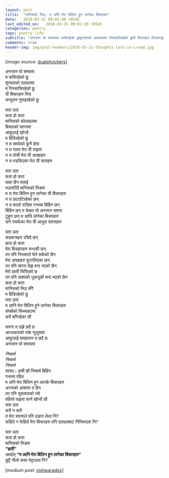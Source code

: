 ```yaml
---
layout: post
title:  "मानिसको भिड, म अनि मेरा बिलिन हुन लागेका बिचारहरु"
date:   2018-03-31 00:01:00 +0545
last_edited_on:   2018-03-31 00:01:20 +0545
categories: poetry
tags: poetry life
subtitle: "अनजान यो समयमाम फसिरहेको छुशून्यताको दलदलमाम निस्सासिरहेको छुयी बिचारहरु भित्रसन्तुलन गुमाइरहेको छु"
comments: true
header-img: img/post-headers/2018-03-31-thoughts-lost-in-crowd.jpg
---
```


[*image source*: [dualshockers](https://www.dualshockers.com/enjoy-this-set-of-dark-souls-prepare-to-die-edition-screens-for-launch/)]


अनजान यो समयमा  
म फसिरहेको छु  
शून्यताको दलदलमा  
म निस्सासिरहेको छु  
यी बिचारहरु भित्र  
सन्तुलन गुमाइरहेको छु  


यता उता  
कता हो कता  
मानिसको कोलाहलमा  
बिचारको सागरमा  
आफूलाई खोज्दै  
म हिडिरहेको छु  
न त समयेको कुनै दोस  
न त गलत मेरा यी पाइला  
न त दोसी मेरा यी आखाहरु  
न त भडकिएका मेरा यी चालहरु  


यता उता  
कता हो कता  
थाहा छैन मलाई  
भउतारिदै मानिसको भिडमा  
म रा मेरा बिलिन हुन लागेका यी बिचारहरु  
न त छटपटिरहेका छन्  
न त कालो रात्रिमा गन्तब्य बिहिन छन्  
बिहिन छन् त केबल यो अनजान समाय  
टुहुरा छन् त आघि लागेका बिचारहरु  
सर्न नसकेका मेरा यी आधुरा सपनाहरु  


यता उता  
सड्यन्त्रहरु रचिदै छन्  
कता हो कता  
मेरा बिचहारहरु बन्धकी छन्  
तर पनि निराशाले घेर्न सकेको छैन  
मेरा आखाहरु फुटालिएका छन्  
तर पनि सपना देख्न बन्द भएको छैन  
मेरो छाती चिरिएको छ  
तर पनि आशाको धुकधुकी बन्द भएको छैन  
कता हो कता  
मानिसको भिड सँगै  
म हिडिरहेको छु  
यता उता  
म आनि मेरा बिलिन हुने लागेका बिचारहरु  
संघर्षको चिच्चाहटमा  
कतै बगिरहेका छौ  


सपना त दख्ने छदै छ  
आन्धकारको राके जुलुसमा  
आफुलाई समहालन त छदै छ  
अनजान यो समायमा  


*निष्कर्ष*  
*निष्कर्ष*  
*निष्कर्ष*  
सायद। हामी छौ निष्कर्ष बिहिन  
गन्तव्य रहित  
म अनि मेरा बिलिन हुन लागके बिचारहरु  
अन्त्यको आशामा त छैन  
तर पनि सुरूवातको त्यो  
पहिलो पाइला सार्न खोज्दै छौ  
यता उता  
कतै न कतै  
त मेरा सपनाले पनि उडान लेला नि?  
कहिले न केहिले मेरा बिचारहरु पनि दलदलबाट निस्किएला नि?  

यता उता  
कता हो कता  
मानिसको भिडमा  
**“हामी”**  
आर्थात् **“म आनि मेरा बिलिन हुन लागेका बिचारहरु”**  
छुट्टै नौलो कथा भेट्टाउला नि?  


[*medium post*: [nishparadox](https://medium.com/@nishparadox/%E0%A4%AE%E0%A4%BE%E0%A4%A8%E0%A4%BF%E0%A4%B8%E0%A4%95%E0%A5%8B-%E0%A4%AD%E0%A4%BF%E0%A4%A1-%E0%A4%AE-%E0%A4%85%E0%A4%A8%E0%A4%BF-%E0%A4%AE%E0%A5%87%E0%A4%B0%E0%A4%BE-%E0%A4%AC%E0%A4%BF%E0%A4%B2%E0%A4%BF%E0%A4%A8-%E0%A4%B9%E0%A5%81%E0%A4%A8-%E0%A4%B2%E0%A4%BE%E0%A4%97%E0%A5%87%E0%A4%95%E0%A4%BE-%E0%A4%AC%E0%A4%BF%E0%A4%9A%E0%A4%BE%E0%A4%B0%E0%A4%B9%E0%A4%B0%E0%A5%81-462e27b3a04f)]
